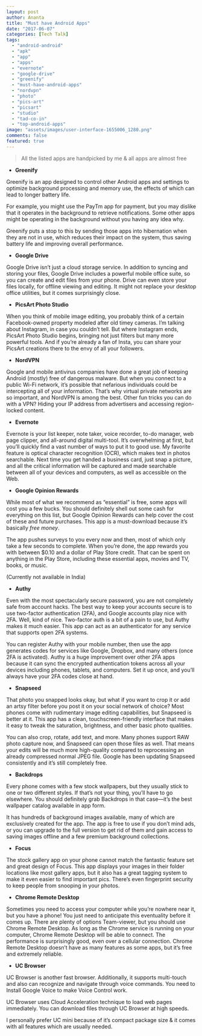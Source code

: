 ```yaml
---
layout: post
author: Ananta
title: "Must have Android Apps"
date: "2017-06-07"
categories: [Tech Talk]
tags: 
  - "android-android"
  - "apk"
  - "app"
  - "apps"
  - "evernote"
  - "google-drive"
  - "greenify"
  - "must-have-android-apps"
  - "nordvpn"
  - "photo"
  - "pics-art"
  - "picsart"
  - "studio"
  - "tad-co-in"
  - "top-android-apps"
image: "assets/images/user-interface-1655006_1280.png"
comments: false
featured: true
---
```


> All the listed apps are handpicked by me & all apps are almost free

- **Greenify**

Greenify is an app designed to control other Android apps and settings to optimize background processing and memory use, the effects of which can lead to longer battery life.

For example, you might use the PayTm app for payment, but you may dislike that it operates in the background to retrieve notifications. Some other apps might be operating in the background without you having any idea why.

Greenify puts a stop to this by sending those apps into hibernation when they are not in use, which reduces their impact on the system, thus saving battery life and improving overall performance.

- **Google Drive**

Google Drive isn’t just a cloud storage service. In addition to syncing and storing your files, Google Drive includes a powerful mobile office suite, so you can create and edit files from your phone. Drive can even store your files locally, for offline viewing and editing. It might not replace your desktop office utilities, but it comes surprisingly close.

- **PicsArt Photo Studio**

When you think of mobile image editing, you probably think of a certain Facebook-owned property modeled after old timey cameras. I’m talking about Instagram, in case you couldn’t tell. But where Instagram ends, PicsArt Photo Studio begins, bringing not just filters but many more powerful tools. And if you’re already a fan of Insta, you can share your PicsArt creations there to the envy of all your followers.

- **NordVPN**

Google and mobile antivirus companies have done a great job of keeping Android (mostly) free of dangerous malware. But when you connect to a public Wi-Fi network, it’s possible that nefarious individuals could be intercepting all of your information. That’s why virtual private networks are so important, and NordVPN is among the best. Other fun tricks you can do with a VPN? Hiding your IP address from advertisers and accessing region-locked content.

- **Evernote**

Evernote is your list keeper, note taker, voice recorder, to-do manager, web page clipper, and all-around digital multi-tool. It’s overwhelming at first, but you’ll quickly find a vast number of ways to put it to good use. My favorite feature is optical character recognition (OCR), which makes text in photos searchable. Next time you get handed a business card, just snap a picture, and all the critical information will be captured and made searchable between all of your devices and computers, as well as accessible on the Web.

- **Google Opinion Rewards**

While most of what we recommend as “essential” is free, some apps will cost you a few bucks. You should definitely shell out some cash for everything on this list, but Google Opinion Rewards can help cover the cost of these and future purchases. This app is a must-download because it’s basically _free money_.

The app pushes surveys to you every now and then, most of which only take a few seconds to complete. When you’re done, the app rewards you with between $0.10 and a dollar of Play Store credit. That can be spent on anything in the Play Store, including these essential apps, movies and TV, books, or music.

(Currently not available in India)

- **Authy**

Even with the most spectacularly secure password, you are not completely safe from account hacks. The best way to keep your accounts secure is to use two-factor authentication (2FA), and Google accounts play nice with 2FA. Well, kind of nice. Two-factor auth is a bit of a pain to use, but Authy makes it much easier. This app can act as an authenticator for any service that supports open 2FA systems.

You can register Authy with your mobile number, then use the app generates codes for services like Google, Dropbox, and many others (once 2FA is activated). Authy is a huge improvement over other 2FA apps because it can sync the encrypted authentication tokens across all your devices including phones, tablets, and computers. Set it up once, and you’ll always have your 2FA codes close at hand.

- **Snapseed**

That photo you snapped looks okay, but what if you want to crop it or add an artsy filter before you post it on your social network of choice? Most phones come with rudimentary image editing capabilities, but Snapseed is better at it. This app has a clean, touchscreen-friendly interface that makes it easy to tweak the saturation, brightness, and other basic photo qualities.

You can also crop, rotate, add text, and more. Many phones support RAW photo capture now, and Snapseed can open those files as well. That means your edits will be much more high-quality compared to reprocessing an already compressed normal JPEG file. Google has been updating Snapseed consistently and it’s still completely free.

- **Backdrops**

Every phone comes with a few stock wallpapers, but they usually stick to one or two different styles. If that’s not your thing, you’ll have to go elsewhere. You should definitely grab Backdrops in that case—it’s the best wallpaper catalog available in app form.

It has hundreds of background images available, many of which are exclusively created for the app. The app is free to use if you don’t mind ads, or you can upgrade to the full version to get rid of them and gain access to saving images offline and a few premium background collections.

- **Focus**

The stock gallery app on your phone cannot match the fantastic feature set and great design of Focus. This app displays your images in their folder locations like most gallery apps, but it also has a great tagging system to make it even easier to find important pics. There’s even fingerprint security to keep people from snooping in your photos.

- **Chrome Remote Desktop**

Sometimes you need to access your computer while you’re nowhere near it, but you have a phone! You just need to anticipate this eventuality before it comes up. There are plenty of options Team-viewer, but you should use Chrome Remote Desktop. As long as the Chrome service is running on your computer, Chrome Remote Desktop will be able to connect. The performance is surprisingly good, even over a cellular connection. Chrome Remote Desktop doesn’t have as many features as some apps, but it’s free and extremely reliable.

- **UC Browser**

UC Browser is another fast browser. Additionally, it supports multi-touch and also can recognize and navigate through voice commands. You need to Install Google Voice to make Voice Control work.

UC Browser uses Cloud Acceleration technique to load web pages immediately. You can download files through UC Browser at high speeds.

I personally prefer UC mini because of it’s compact package size & it comes with all features which are usually needed.

